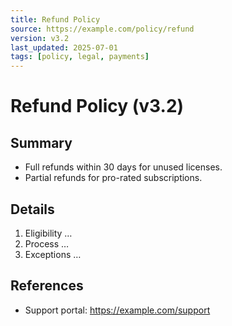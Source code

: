 ```yaml
---
title: Refund Policy
source: https://example.com/policy/refund
version: v3.2
last_updated: 2025-07-01
tags: [policy, legal, payments]
---
```


# Refund Policy (v3.2)

## Summary
- Full refunds within 30 days for unused licenses.
- Partial refunds for pro-rated subscriptions.

## Details
1. Eligibility …  
2. Process …
3. Exceptions …

## References
- Support portal: https://example.com/support
